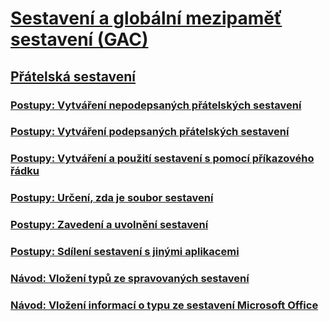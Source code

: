 # [Sestavení a globální mezipaměť sestavení (GAC)](index.md)
## [Přátelská sestavení](friend-assemblies.md)
### [Postupy: Vytváření nepodepsaných přátelských sestavení](how-to-create-unsigned-friend-assemblies.md)
### [Postupy: Vytváření podepsaných přátelských sestavení](how-to-create-signed-friend-assemblies.md)
### [Postupy: Vytváření a použití sestavení s pomocí příkazového řádku](how-to-create-and-use-assemblies-using-the-command-line.md)
### [Postupy: Určení, zda je soubor sestavení](how-to-determine-if-a-file-is-an-assembly.md)
### [Postupy: Zavedení a uvolnění sestavení](how-to-load-and-unload-assemblies.md)
### [Postupy: Sdílení sestavení s jinými aplikacemi](how-to-share-an-assembly-with-other-applications.md)
### [Návod: Vložení typů ze spravovaných sestavení](walkthrough-embedding-types-from-managed-assemblies-in-vs.md)
### [Návod: Vložení informací o typu ze sestavení Microsoft Office](walkthrough-embedding-type-information-from-microsoft-office-assemblies-in-vs.md)
